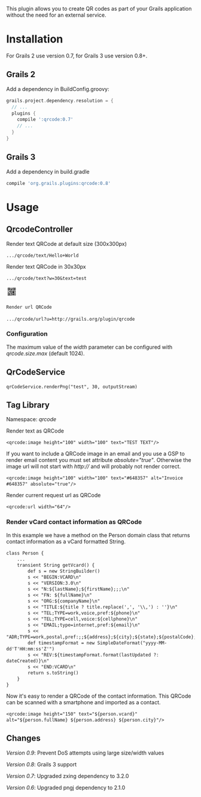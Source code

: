 This plugin allows you to create QR codes as part of your Grails
application without the need for an external service.
# Installation

For Grails 2 use version 0.7, for Grails 3 use version 0.8+.

## Grails 2

Add a dependency in BuildConfig.groovy:

```groovy
grails.project.dependency.resolution = {
  // ...
  plugins {
    compile ':qrcode:0.7'
    // ...
  }
}
```

## Grails 3

Add a dependency in build.gradle

```groovy
compile 'org.grails.plugins:qrcode:0.8'
```


# Usage

## QrcodeController

Render text QRCode at default size (300x300px)

    .../qrcode/text/Hello+World

Render text QRCode in 30x30px

    .../qrcode/text?w=30&text=test

![QRCode](src/test/resources/qrcode.png)

    Render url QRCode

    .../qrcode/url?u=http://grails.org/plugin/qrcode

### Configuration

The maximum value of the *width* parameter can be configured with *qrcode.size.max* (default 1024).

## QrCodeService

    qrCodeService.renderPng("test", 30, outputStream)

## Tag Library

Namespace: *qrcode*

Render text as QRCode

    <qrcode:image height="100" width="100" text="TEST TEXT"/>

If you want to include a QRCode image in an email and you use a GSP to render email content you must set attribute *absolute="true"*.
Otherwise the image url will not start with *http://* and will probably not render correct.

    <qrcode:image height="100" width="100" text="#648357" alt="Invoice #648357" absolute="true"/>

Render current request url as QRCode

    <qrcode:url width="64"/>

### Render vCard contact information as QRCode

In this example we have a method on the Person domain class that returns contact information as a vCard formatted String.

    class Person {
        ...
        transient String getVcard() {
            def s = new StringBuilder()
            s << "BEGIN:VCARD\n"
            s << "VERSION:3.0\n"
            s << "N:${lastName};${firstName};;;\n"
            s << "FN: ${fullName}\n"
            s << "ORG:${companyName}\n"
            s << "TITLE:${title ? title.replace(',', '\\,') : ''}\n"
            s << "TEL;TYPE=work,voice,pref:${phone}\n"
            s << "TEL;TYPE=cell,voice:${cellphone}\n"
            s << "EMAIL;type=internet,pref:${email}\n"
            s << "ADR;TYPE=work,postal,pref:;;${address};${city};${state};${postalCode};${country}\n"
            def timestampFormat = new SimpleDateFormat("yyyy-MM-dd'T'HH:mm:ss'Z'")
            s << "REV:${timestampFormat.format(lastUpdated ?: dateCreated)}\n"
            s << "END:VCARD\n"
            return s.toString()
        }
    }

Now it's easy to render a QRCode of the contact information.
This QRCode can be scanned with a smartphone and imported as a contact.

    <qrcode:image height="150" text="${person.vcard}" alt="${person.fullName} ${person.address} ${person.city}"/>

## Changes

*Version 0.9*: Prevent DoS attempts using large size/width values

*Version 0.8*: Grails 3 support

*Version 0.7*: Upgraded zxing dependency to 3.2.0

*Version 0.6*: Upgraded pngj dependency to 2.1.0
